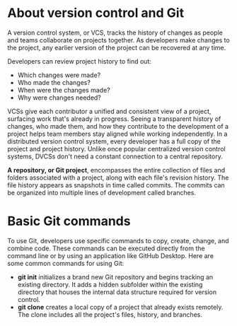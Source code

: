 # About version control and Git

A version control system, or VCS, tracks the history of changes as people and teams collaborate on projects together. As developers make changes to the project, any earlier version of the project can be recovered at any time.

Developers can review project history to find out:
* Which changes were made?
* Who made the changes?
* When were the changes made?
* Why were changes needed?

VCSs give each contributor a unified and consistent view of a project, surfacing work that's already in progress. Seeing a transparent history of changes, who made them, and how they contribute to the development of a project helps team members stay aligned while working independently.
In a distributed version control system, every developer has a full copy of the project and project history. Unlike once popular centralized version control systems, DVCSs don't need a constant connection to a central repository.

**A repository, or Git project**, encompasses the entire collection of files and folders associated with a project, along with each file's revision history. The file history appears as snapshots in time called commits. The commits can be organized into multiple lines of development called branches. 

# Basic Git commands

To use Git, developers use specific commands to copy, create, change, and combine code. These commands can be executed directly from the command line or by using an application like GitHub Desktop. Here are some common commands for using Git:
* **git init** initializes a brand new Git repository and begins tracking an existing directory. It adds a hidden subfolder within the existing directory that houses the internal data structure required for version control.
* **git clone** creates a local copy of a project that already exists remotely. The clone includes all the project's files, history, and branches.
